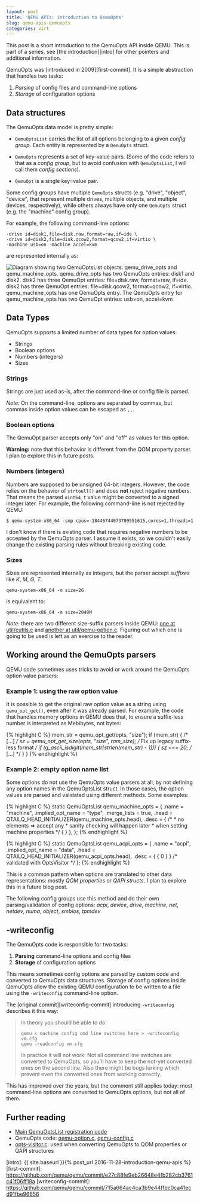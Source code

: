 ```yaml
---
layout: post
title: 'QEMU APIs: introduction to QemuOpts'
slug: qemu-apis-qemuopts
categories: virt
---
```


This post is a short introduction to the QemuOpts API inside
QEMU. This is part of a series, see [the introduction][intro] for
other pointers and additional information.

<!--more-->

QemuOpts was [introduced in 2009][first-commit]. It is a simple
abstraction that handles two tasks:

1. *Parsing* of config files and command-line options
2. *Storage* of configuration options

## Data structures

The QemuOpts data model is pretty simple:

* `QemuOptsList` carries the list of all options belonging to a
  given *config group*. Each entity is represented by a
  `QemuOpts` struct.

* `QemuOpts` represents a set of key-value pairs. (Some of the
  code refers to that as a *config group*, but to avoid confusion
  with `QemuOptsList`, I will call them *config sections*).

* `QemuOpt` is a single key=value pair.

Some config groups have multiple `QemuOpts` structs (e.g.
"drive", "object", "device", that represent multiple drives,
multiple objects, and multiple devices, respectively), while
others always have only one `QemuOpts` struct (e.g. the "machine"
config group).

For example, the following command-line options:

```
-drive id=disk1,file=disk.raw,format=raw,if=ide \
-drive id=disk2,file=disk.qcow2,format=qcow2,if=virtio \
-machine usb=on -machine accel=kvm
```

are represented internally as:

<img alt="Diagram showing two QemuOptsList objects: qemu_drive_opts and qemu_machine_opts. qemu_drive_opts has two QemuOpts entries: disk1 and disk2. disk2 has three QemuOpt entries: file=disk.raw, format=raw, if=ide. disk2 has three QemuOpt entries: file=disk.qcow2, format=qcow2, if=virtio. qemu_machine_opts has one QemuOpts entry. The QemuOpts entry for qemu_machine_opts has two QemuOpt entries: usb=on, accel=kvm" src="{{ site.baseurl }}/qemuopts-example.mmd.png">

## Data Types

QemuOpts supports a limited number of data types for option
values:

* Strings
* Boolean options
* Numbers (integers)
* Sizes

### Strings

Strings are just used as-is, after the command-line or config
file is parsed.

*Note:* On the command-line, options are separated by commas, but
commas inside option values can be escaped as `,,`.

### Boolean options

The QemuOpt parser accepts only "on" and "off" as values for this
option.

**Warning:** note that this behavior is different from the QOM
property parser. I plan to explore this in future posts.

### Numbers (integers)

Numbers are supposed to be unsigned 64-bit integers. However, the
code relies on the behavior of `strtoull()` and does **not**
reject negative numbers. That means the parsed `uint64_t` value
might be converted to a signed integer later. For example, the
following command-line is not rejected by QEMU:

```
$ qemu-system-x86_64 -smp cpus=-18446744073709551615,cores=1,threads=1
```

I don't know if there is existing code that requires negative
numbers to be accepted by the QemuOpts parser. I assume it
exists, so we couldn't easily change the existing parsing rules
without breaking existing code.

### Sizes

Sizes are represented internally as integers, but the parser
accept *suffixes* like *K*, *M*, *G*, *T*.

    qemu-system-x86_64 -m size=2G

is equivalent to:

    qemu-system-x86_64 -m size=2048M

*Note:* there are two different size-suffix parsers inside QEMU:
[one at util/cutils.c](https://github.com/qemu/qemu/blob/v2.8.0/util/cutils.c#L208) and
[another at util/qemu-option.c](https://github.com/qemu/qemu/blob/v2.8.0/util/qemu-option.c#L177).
Figuring out which one is going to be used is left as an exercise to the reader.

## Working around the QemuOpts parsers

QEMU code sometimes uses tricks to avoid or work around the
QemuOpts option value parsers:

### Example 1: using the raw option value

It is possible to get the original raw option value as a string
using `qemu_opt_get()`, even after it was already parsed. For
example, the code that handles memory options in QEMU does that,
to ensure a suffix-less number is interpreted as Mebibytes, not
bytes:

{% highlight C %}
    mem_str = qemu_opt_get(opts, "size");
    if (mem_str) {
        /* [...] */
        sz = qemu_opt_get_size(opts, "size", ram_size);
        /* Fix up legacy suffix-less format */
        if (g_ascii_isdigit(mem_str[strlen(mem_str) - 1])) {
            sz <<= 20;
            /* [...] */
        }
    }
{% endhighlight %}

### Example 2: empty option name list

Some options do not use the QemuOpts value parsers at all, by not
defining any option names in the QemuOptsList struct. In those
cases, the option values are parsed and validated using different
methods. Some examples:

{% highlight C %}
static QemuOptsList qemu_machine_opts = {
    .name = "machine",
    .implied_opt_name = "type",
    .merge_lists = true,
    .head = QTAILQ_HEAD_INITIALIZER(qemu_machine_opts.head),
    .desc = {
        /*
         * no elements => accept any
         * sanity checking will happen later
         * when setting machine properties
         */
        { }
    },
};
{% endhighlight %}

{% highlight C %}
static QemuOptsList qemu_acpi_opts = {
    .name = "acpi",
    .implied_opt_name = "data",
    .head = QTAILQ_HEAD_INITIALIZER(qemu_acpi_opts.head),
    .desc = { { 0 } } /* validated with OptsVisitor */
};
{% endhighlight %}

This is a common pattern when options are translated to other
data representations: mostly *QOM properties* or *QAPI structs*.
I plan to explore this in a future blog post.

The following config groups use this method and do their own
parsing/validation of config options: *acpi*, *device*, *drive*,
*machine*, *net*, *netdev*, *numa*, *object*, *smbios*, *tpmdev*

## -writeconfig

The QemuOpts code is responsible for two tasks:

1. **Parsing** command-line options and config files
2. **Storage** of configuration options

This means sometimes config options are parsed by custom code and
converted to QemuOpts data structures. Storage of config options
inside QemuOpts allow the existing QEMU configuration to be
written to a file using the `-writeconfig` command-line option.

The [original commit][writeconfig-commit] introducing
`-writeconfig` describes it this way:

> In theory you should be able to do:
> 
>     qemu < machine config cmd line switches here > -writeconfig vm.cfg
>     qemu -readconfig vm.cfg
> 
> In practice it will not work.  Not all command line switches are
> converted to QemuOpts, so you'll have to keep the not-yet converted ones
> on the second line.  Also there might be bugs lurking which prevent even
> the converted ones from working correctly.

This has improved over the years, but the comment still applies
today: most command-line options are converted to QemuOpts
options, but not all of them.

## Further reading

* [Main QemuOptsList registration code](https://github.com/qemu/qemu/blob/v2.8.0/vl.c#L3047)
* QemuOpts code: [qemu-option.c](https://github.com/qemu/qemu/blob/v2.8.0/util/qemu-option.c),
  [qemu-config.c](https://github.com/qemu/qemu/blob/v2.8.0/util/qemu-config.c)
* [opts-visitor.c](https://github.com/qemu/qemu/blob/v2.8.0/qapi/opts-visitor.c):
  used when converting QemuOpts to QOM properties or QAPI structures


[intro]: {{ site.baseurl }}{% post_url 2016-11-28-introduction-qemu-apis %}
[first-commit]: https://github.com/qemu/qemu/commit/e27c88fe9eb26648e4fb282cb3761c41f06ff18a
[writeconfig-commit]: https://github.com/qemu/qemu/commit/715a664ac4ca3b9e44ffbc0ca41ecd91fbe96656
